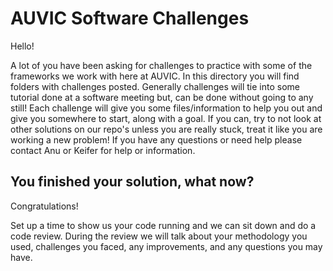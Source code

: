 # AUVIC Software Challenges

Hello!

A lot of you have been asking for challenges to practice with some of the frameworks we work with here at AUVIC. 
In this directory you will find folders with challenges posted. Generally challenges will tie into some tutorial done at a software meeting 
but, can be done without going to any still! Each challenge will give you some files/information to help you out and give you somewhere to start, 
along with a goal. If you can, try to not look at other solutions on our repo's unless you are really stuck, treat it like you are working 
a new problem! If you have any questions or need help please contact Anu or Keifer for help or information. 

## You finished your solution, what now?

Congratulations!

Set up a time to show us your code running and we can sit down and do a code review. During the review we will talk about your methodology
you used, challenges you faced, any improvements, and any questions you may have.
